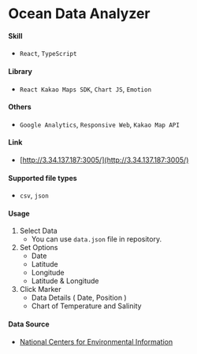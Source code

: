 # Ocean Data Analyzer

#### Skill
- `React`, `TypeScript`

#### Library
- `React Kakao Maps SDK`, `Chart JS`, `Emotion`

#### Others
- `Google Analytics`, `Responsive Web`, `Kakao Map API`

#### Link
- [http://3.34.137.187:3005/](http://3.34.137.187:3005/)

#### Supported file types
- `csv`, `json`

#### Usage

1. Select Data
    - You can use `data.json` file in repository.
2. Set Options
    - Date
    - Latitude
    - Longitude
    - Latitude & Longitude
3. Click Marker
    - Data Details ( Date, Position )
    - Chart of Temperature and Salinity

#### Data Source
- [National Centers for Environmental Information](https://www.ncei.noaa.gov/access/world-ocean-database/datawodgeo.html)